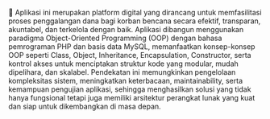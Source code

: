 🤝 Aplikasi ini merupakan platform digital yang dirancang untuk memfasilitasi proses penggalangan dana bagi korban bencana secara efektif, transparan, akuntabel, dan terkelola dengan baik. Aplikasi dibangun menggunakan paradigma Object-Oriented Programming (OOP) dengan bahasa pemrograman PHP dan basis data MySQL, memanfaatkan konsep-konsep OOP seperti Class, Object, Inheritance, Encapsulation, Constructor, serta kontrol akses untuk menciptakan struktur kode yang modular, mudah dipelihara, dan skalabel. Pendekatan ini memungkinkan pengelolaan kompleksitas sistem, meningkatkan keterbacaan, maintainability, serta kemampuan pengujian aplikasi, sehingga menghasilkan solusi yang tidak hanya fungsional tetapi juga memiliki arsitektur perangkat lunak yang kuat dan siap untuk dikembangkan di masa depan.
